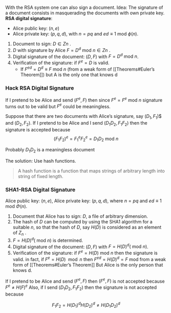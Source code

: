 
With the RSA system one can also sign a document.
Idea: The signature of a document consists in masquerading the documents with own private key.
**RSA digital signature**: 
- Alice public key: $(n, e)$ 
- Alice private key: $(p, q, d)$, with $n = pq$ and $ed ≡ 1 \text{ mod } \phi(n)$.

1. Document to sign: $D ∈ Zn$ .
2. $D$ with signature by Alice $F = D^d  \text{ mod } n ∈ Zn$ .
3. Digital signature of the document: $(D, F)$ with $F = D^d \text{ mod } n$.
4. Verification of the signature: if $F^e = D$ is valid.
	- If $F^{ed}=D^d \equiv F\text{ mod } n$ (from a weak form of [[Theorems#Euler’s Theorem]]) but A is the only one that knows d



### Hack RSA Digital Signature

If I pretend to be Alice and send $(F^e , F )$ then since $F^e = F^e$ mod $n$ signature turns out to be valid but $F^e$ could be meaningless.

Suppose that there are two documents with Alice’s signature, say $(D_1 , F_1$)$
and $(D_2 , F_2)$.
If I pretend to be Alice and I send $(D_1 D_2 , F_1 F_2 )$ then the signature is
accepted because
$$
(F_1 F_2)^e = F_1^e F_2^e = D_1 D_2 \text{ mod } n
$$

Probably $D_1 D_2$ is a meaningless document

The solution: Use hash functions.
>A hash function is a function that maps strings of arbitrary length into string of fixed length.

### SHA1-RSA Digital Signature


Alice public key: $(n, e)$, Alice private key: $(p, q, d)$, where $n = pq$ and $ed ≡ 1 \text{ mod } Φ(n)$.
1. Document that Alice has to sign: $D$, a file of arbitrary dimension.
2. The hash of $D$ can be computed by using the SHA1 algorithm for a suitable $n$, so that the hash of $D$, say $H(D)$ is considered as an element of $Z_n$ .
3. $F = H(D)^d( \text{ mod } n)$ is determined.
4. Digital signature of the document: $(D, F )$ with $F = H(D)^d ( \text{ mod }  n)$.
5. Verification of the signature: if $F^e = H(D) \text{ mod } n$ then the signature is valid.
	in fact, if $F^e = H(D) \mod{ n }$ then $F^{ed} = H(D)^d = F \text{ mod }$ from a weak form of [[Theorems#Euler’s Theorem]] 
	But Alice is the only person that knows d.

If I pretend to be Alice and send $(F^e , F)$ then $(F^e , F )$ is not accepted because $F^e \neq H(F)^e$
Also, if I send $(D_1 D_2 , F_1 F_2)$ then the signature is not accepted because


$$
F_1 F_2 = H(D_1)^d H(D_2)^d \neq H(D_1 D_2)^d
$$


